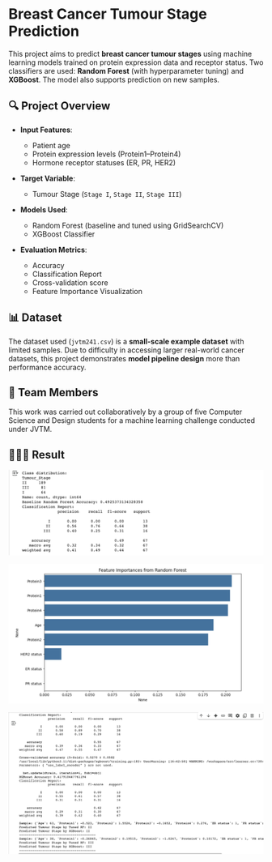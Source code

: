 # Breast Cancer Tumour Stage Prediction

This project aims to predict **breast cancer tumour stages** using machine learning models trained on protein expression data and receptor status. Two classifiers are used: **Random Forest** (with hyperparameter tuning) and **XGBoost**. The model also supports prediction on new samples.



## 🔍 Project Overview

- **Input Features**:
  - Patient age
  - Protein expression levels (Protein1–Protein4)
  - Hormone receptor statuses (ER, PR, HER2)

- **Target Variable**:
  - Tumour Stage (`Stage I`, `Stage II`, `Stage III`)

- **Models Used**:
  - Random Forest (baseline and tuned using GridSearchCV)
  - XGBoost Classifier

- **Evaluation Metrics**:
  - Accuracy
  - Classification Report
  - Cross-validation score
  - Feature Importance Visualization



## 📊 Dataset

The dataset used (`jvtm241.csv`) is a **small-scale example dataset** with limited samples. Due to difficulty in accessing larger real-world cancer datasets, this project demonstrates **model pipeline design** more than performance accuracy.


## 👥 Team Members

This work was carried out collaboratively by a group of five Computer Science and Design students for a machine learning challenge conducted under JVTM.



## 👨🏻‍💻 Result


![CLI Output](https://github.com/kruthika-29/metastasis-of-breast-cancer-detection/blob/main/assets/breastcancerop1.png)

![CLI Output](https://github.com/kruthika-29/metastasis-of-breast-cancer-detection/blob/main/assets/breastcancerop2.png)

![CLI Output](https://github.com/kruthika-29/metastasis-of-breast-cancer-detection/blob/main/assets/breastcancerop3.png)
